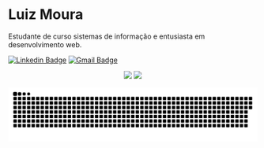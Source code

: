 # Luiz Moura

Estudante de curso sistemas de informação e entusiasta em desenvolvimento web.

[![Linkedin Badge](https://img.shields.io/badge/-Luiz%20Moura-6633cc?style=flat-square&logo=Linkedin&logoColor=white&link=https://www.linkedin.com/in/luizhenmoura/)](https://www.linkedin.com/in/luizhenmoura/) 
[![Gmail Badge](https://img.shields.io/badge/-moura.oliveira.luiz@gmail.com-6633cc?style=flat-square&logo=Gmail&logoColor=white&link=mailto:moura.oliveira.luiz@gmail.com)](mailto:moura.oliveira.luiz@gmail.com)

<div align="center">
  <img height="170em" src="https://github-readme-stats.vercel.app/api?username=luiz-moura&show_icons=true&theme=dark&include_all_commits=true&count_private=true&hide_border=true"/>
  <img height="170em" src="https://github-readme-stats.vercel.app/api/top-langs/?username=luiz-moura&layout=compact&langs_count=7&theme=dark&hide=html&hide_border=true"/>
</div>

![Snake animation](https://github.com/luiz-moura/luiz-moura/blob/output/github-contribution-grid-snake.svg)
